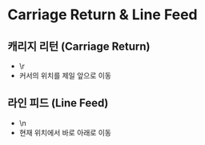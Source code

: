# Carriage Return & Line Feed

## 캐리지 리턴 (Carriage Return)

- \r
- 커서의 위치를 제일 앞으로 이동

## 라인 피드 (Line Feed)

- \n
- 현재 위치에서 바로 아래로 이동
